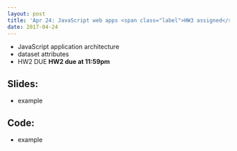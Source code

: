 ```yaml
---
layout: post
title: 'Apr 24: JavaScript web apps <span class="label">HW3 assigned</span>'
date: 2017-04-24
---
```


- JavaScript application architecture
- dataset attributes
- <span class="label">HW2 DUE</span> **HW2 due at 11:59pm**

<!--more-->

## Slides:
- example

## Code:
- example
